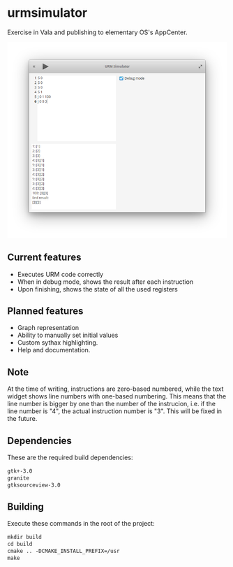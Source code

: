 # urmsimulator
Exercise in Vala and publishing to elementary OS's AppCenter.

![Screenshot](data/screenshot.png)

## Current features
 - Executes URM code correctly
 - When in debug mode, shows the result after each instruction
 - Upon finishing, shows the state of all the used registers

## Planned features
 - Graph representation
 - Ability to manually set initial values
 - Custom sythax highlighting.
 - Help and documentation.
 
## Note
At the time of writing, instructions are zero-based numbered, while the text widget shows line numbers with one-based numbering. This means that the line number is bigger by one than the number of the instrucion, i.e. if the line number is "4", the actual instruction number is "3". This will be fixed in the future.

## Dependencies

These are the required build dependencies:

```
gtk+-3.0
granite
gtksourceview-3.0
```

## Building

Execute these commands in the root of the project:

```
mkdir build
cd build
cmake .. -DCMAKE_INSTALL_PREFIX=/usr
make
```


